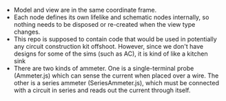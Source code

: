 * Model and view are in the same coordinate frame.
* Each node defines its own lifelike and schematic nodes internally, so nothing needs to be disposed or re-created when
the view type changes.
* This repo is supposed to contain code that would be used in potentially any circuit construction kit offshoot.  However, since
we don't have designs for some of the sims (such as AC), it is kind of like a kitchen sink
* There are two kinds of ammeter.  One is a single-terminal probe (Ammeter.js) which can sense the current when placed over a wire.
The other is a series ammeter (SeriesAmmeter.js), which must be connected with a circuit in series and reads out the current through itself.